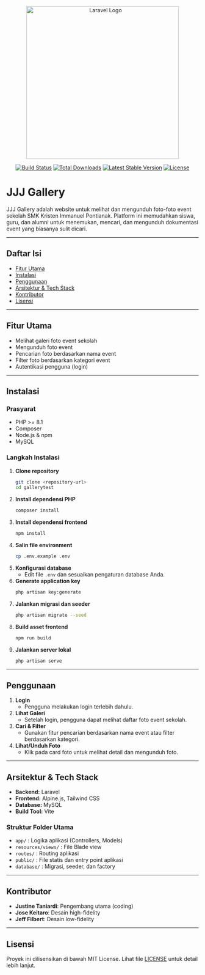 <p align="center"><a href="https://laravel.com" target="_blank"><img src="https://raw.githubusercontent.com/laravel/art/master/logo-lockup/5%20SVG/2%20CMYK/1%20Full%20Color/laravel-logolockup-cmyk-red.svg" width="400" alt="Laravel Logo"></a></p>

<p align="center">
<p align="center">
<a href="https://github.com/laravel/framework/actions"><img src="https://github.com/laravel/framework/workflows/tests/badge.svg" alt="Build Status"></a>
<a href="https://packagist.org/packages/laravel/framework"><img src="https://img.shields.io/packagist/dt/laravel/framework" alt="Total Downloads"></a>
<a href="https://packagist.org/packages/laravel/framework"><img src="https://img.shields.io/packagist/v/laravel/framework" alt="Latest Stable Version"></a>
<a href="https://packagist.org/packages/laravel/framework"><img src="https://img.shields.io/packagist/l/laravel/framework" alt="License"></a>
</p>

# JJJ Gallery

JJJ Gallery adalah website untuk melihat dan mengunduh foto-foto event sekolah SMK Kristen Immanuel Pontianak. Platform ini memudahkan siswa, guru, dan alumni untuk menemukan, mencari, dan mengunduh dokumentasi event yang biasanya sulit dicari.

---

## Daftar Isi

-   [Fitur Utama](#fitur-utama)
-   [Instalasi](#instalasi)
-   [Penggunaan](#penggunaan)
-   [Arsitektur & Tech Stack](#arsitektur--tech-stack)
-   [Kontributor](#kontributor)
-   [Lisensi](#lisensi)

---

## Fitur Utama

-   Melihat galeri foto event sekolah
-   Mengunduh foto event
-   Pencarian foto berdasarkan nama event
-   Filter foto berdasarkan kategori event
-   Autentikasi pengguna (login)

---

## Instalasi

### Prasyarat

-   PHP >= 8.1
-   Composer
-   Node.js & npm
-   MySQL

### Langkah Instalasi

1. **Clone repository**
    ```bash
    git clone <repository-url>
    cd gallerytest
    ```
2. **Install dependensi PHP**
    ```bash
    composer install
    ```
3. **Install dependensi frontend**
    ```bash
    npm install
    ```
4. **Salin file environment**
    ```bash
    cp .env.example .env
    ```
5. **Konfigurasi database**
    - Edit file `.env` dan sesuaikan pengaturan database Anda.
6. **Generate application key**
    ```bash
    php artisan key:generate
    ```
7. **Jalankan migrasi dan seeder**
    ```bash
    php artisan migrate --seed
    ```
8. **Build asset frontend**
    ```bash
    npm run build
    ```
9. **Jalankan server lokal**
    ```bash
    php artisan serve
    ```

---

## Penggunaan

1. **Login**
    - Pengguna melakukan login terlebih dahulu.
2. **Lihat Galeri**
    - Setelah login, pengguna dapat melihat daftar foto event sekolah.
3. **Cari & Filter**
    - Gunakan fitur pencarian berdasarkan nama event atau filter berdasarkan kategori.
4. **Lihat/Unduh Foto**
    - Klik pada card foto untuk melihat detail dan mengunduh foto.

---

## Arsitektur & Tech Stack

-   **Backend:** Laravel
-   **Frontend:** Alpine.js, Tailwind CSS
-   **Database:** MySQL
-   **Build Tool:** Vite

### Struktur Folder Utama

-   `app/` : Logika aplikasi (Controllers, Models)
-   `resources/views/` : File Blade view
-   `routes/` : Routing aplikasi
-   `public/` : File statis dan entry point aplikasi
-   `database/` : Migrasi, seeder, dan factory

---

## Kontributor

-   **Justine Taniardi**: Pengembang utama (coding)
-   **Jose Keitaro**: Desain high-fidelity
-   **Jeff Filbert**: Desain low-fidelity

---

## Lisensi

Proyek ini dilisensikan di bawah MIT License. Lihat file [LICENSE](LICENSE) untuk detail lebih lanjut.
